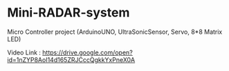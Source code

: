 # Mini-RADAR-system
Micro Controller project (ArduinoUNO, UltraSonicSensor, Servo, 8*8 Matrix LED)

Video Link : https://drive.google.com/open?id=1nZYP8AoI14d165ZRJCccQgkkYxPneX0A
